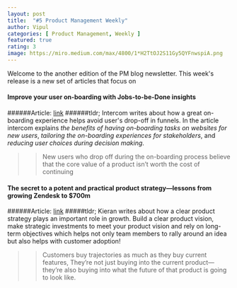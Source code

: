 ```yaml
---
layout: post
title:  "#5 Product Management Weekly"
author: Vipul
categories: [ Product Management, Weekly ]
featured: true
rating: 3
image: https://miro.medium.com/max/4800/1*H2TtOJ2S11Gy5QYFnwspiA.png
---
```


Welcome to the another edition of the PM blog newsletter.
This week's release is a new set of articles that focus on

#### Improve your user on-boarding with Jobs-to-be-Done insights

######Article: [link](https://www.intercom.com/blog/four-forces-user-onboarding/)
######tldr;
Intercom writes about how a great on-boarding experience helps avoid user's drop-off in funnels.
In the article intercom explains *the benefits of having on-boarding tasks on websites for new users*, *tailoring
the on-boarding experiences for stakeholders*, and *reducing user choices during decision making*.

>> New users who drop off during the on-boarding process believe that the core value of a product isn’t worth the cost of continuing

#### The secret to a potent and practical product strategy—lessons from growing Zendesk to $700m

######Article: [link](https://www.productboard.com/blog/product-strategy-secrets-from-zendesk-product-leader/)
#####tldr;
Kieran writes about how a clear product strategy plays an important role in growth.
Build a clear product vision, make strategic investments to meet your product vision and rely on long-term objectives
which helps not only team members to rally around an idea but also helps with customer adoption!

>>Customers buy trajectories as much as they buy current features,
>>They’re not just buying into the current product—they’re also buying into what the future of that product is going to look like.

